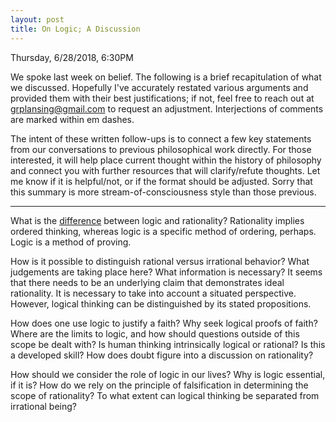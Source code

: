 ```yaml
---
layout: post
title: On Logic; A Discussion
---
```

Thursday, 6/28/2018, 6:30PM <!--excerpt-->

We spoke last week on belief. The following is a brief recapitulation of what we discussed. Hopefully I've accurately restated various arguments and provided them with their best justifications; if not, feel free to reach out at grplansing@gmail.com to request an adjustment. Interjections of comments are marked within em dashes.

The intent of these written follow-ups is to connect a few key statements from our conversations to previous philosophical work directly. For those interested, it will help place current thought within the history of philosophy and connect you with further resources that will clarify/refute thoughts. Let me know if it is helpful/not, or if the format should be adjusted. Sorry that this summary is more stream-of-consciousness style than those previous.

____

What is the [difference](https://simplicable.com/new/rational-thought) between logic and rationality? Rationality implies ordered thinking, whereas logic is a specific method of ordering, perhaps. Logic is a method of proving. 

How is it possible to distinguish rational versus irrational behavior? What judgements are taking place here? What information is necessary? It seems that there needs to be an underlying claim that demonstrates ideal rationality. It is necessary to take into account a situated perspective. However, logical thinking can be distinguished by its stated propositions.

How does one use logic to justify a faith? Why seek logical proofs of faith? Where are the limits to logic, and how should questions outside of this scope be dealt with? Is human thinking intrinsically logical or rational? Is this a developed skill? How does doubt figure into a discussion on rationality?

How should we consider the role of logic in our lives? Why is logic essential, if it is? How do we rely on the principle of falsification in determining the scope of rationality? To what extent can logical thinking be separated from irrational being?
